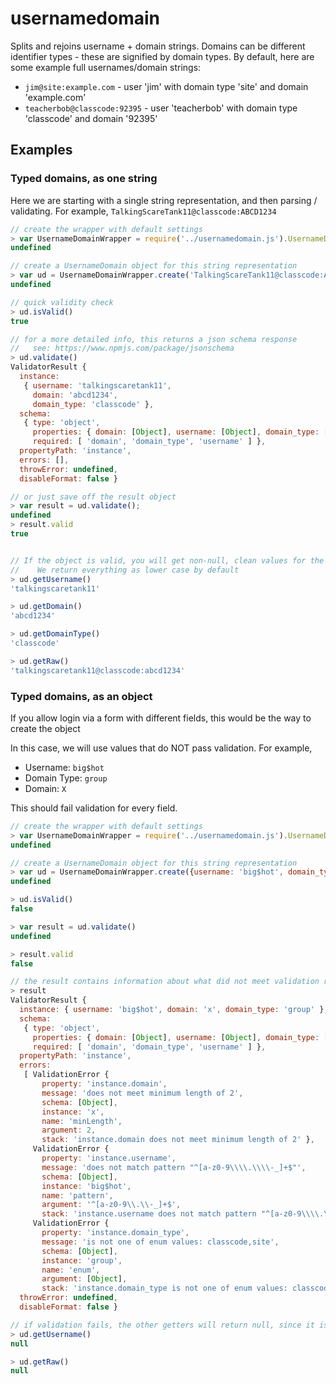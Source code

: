 # usernamedomain

Splits and rejoins username + domain strings.  Domains can be different identifier types - these are signified by domain types.  By default, here are some example full usernames/domain strings:
* `jim@site:example.com` - user 'jim' with domain type 'site' and domain 'example.com'
* `teacherbob@classcode:92395` - user 'teacherbob' with domain type 'classcode' and domain '92395'


## Examples

### Typed domains, as one string

Here we are starting with a single string representation, and then parsing / validating.
For example, `TalkingScareTank11@classcode:ABCD1234`

```javascript
// create the wrapper with default settings
> var UsernameDomainWrapper = require('../usernamedomain.js').UsernameDomainWrapper;
undefined

// create a UsernameDomain object for this string representation
> var ud = UsernameDomainWrapper.create('TalkingScareTank11@classcode:ABCD1234');
undefined

// quick validity check
> ud.isValid()
true

// for a more detailed info, this returns a json schema response
//   see: https://www.npmjs.com/package/jsonschema
> ud.validate()
ValidatorResult {
  instance: 
   { username: 'talkingscaretank11',
     domain: 'abcd1234',
     domain_type: 'classcode' },
  schema: 
   { type: 'object',
     properties: { domain: [Object], username: [Object], domain_type: [Object] },
     required: [ 'domain', 'domain_type', 'username' ] },
  propertyPath: 'instance',
  errors: [],
  throwError: undefined,
  disableFormat: false }

// or just save off the result object
> var result = ud.validate();
undefined
> result.valid
true


// If the object is valid, you will get non-null, clean values for the parts
//    We return everything as lower case by default
> ud.getUsername()
'talkingscaretank11'

> ud.getDomain()
'abcd1234'

> ud.getDomainType()
'classcode'

> ud.getRaw()
'talkingscaretank11@classcode:abcd1234'

```


### Typed domains, as an object

If you allow login via a form with different fields, this would be the way to create the object

In this case, we will use values that do NOT pass validation.  For example,
* Username: `big$hot`
* Domain Type: `group`
* Domain: `X`

This should fail validation for every field.

```javascript
// create the wrapper with default settings
> var UsernameDomainWrapper = require('../usernamedomain.js').UsernameDomainWrapper;
undefined

// create a UsernameDomain object for this string representation
> var ud = UsernameDomainWrapper.create({username: 'big$hot', domain_type: 'group', domain: 'X'})
undefined

> ud.isValid()
false

> var result = ud.validate()
undefined

> result.valid
false

// the result contains information about what did not meet validation rules 
> result
ValidatorResult {
  instance: { username: 'big$hot', domain: 'x', domain_type: 'group' },
  schema: 
   { type: 'object',
     properties: { domain: [Object], username: [Object], domain_type: [Object] },
     required: [ 'domain', 'domain_type', 'username' ] },
  propertyPath: 'instance',
  errors: 
   [ ValidationError {
       property: 'instance.domain',
       message: 'does not meet minimum length of 2',
       schema: [Object],
       instance: 'x',
       name: 'minLength',
       argument: 2,
       stack: 'instance.domain does not meet minimum length of 2' },
     ValidationError {
       property: 'instance.username',
       message: 'does not match pattern "^[a-z0-9\\\\.\\\\-_]+$"',
       schema: [Object],
       instance: 'big$hot',
       name: 'pattern',
       argument: '^[a-z0-9\\.\\-_]+$',
       stack: 'instance.username does not match pattern "^[a-z0-9\\\\.\\\\-_]+$"' },
     ValidationError {
       property: 'instance.domain_type',
       message: 'is not one of enum values: classcode,site',
       schema: [Object],
       instance: 'group',
       name: 'enum',
       argument: [Object],
       stack: 'instance.domain_type is not one of enum values: classcode,site' } ],
  throwError: undefined,
  disableFormat: false }

// if validation fails, the other getters will return null, since it is not a valid set of values.
> ud.getUsername()
null

> ud.getRaw()
null
```